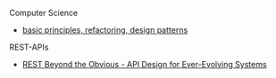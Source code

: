 Computer Science
- [basic principles, refactoring, design patterns](https://sourcemaking.com/)

REST-APIs
- [REST Beyond the Obvious - API Design for Ever-Evolving Systems](https://youtu.be/WDBUlu_lYas)
